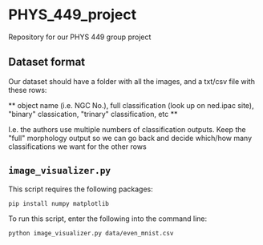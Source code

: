 # PHYS_449_project

Repository for our PHYS 449 group project

## Dataset format

Our dataset should have a folder with all the images, and a txt/csv file with these rows:

** object name (i.e. NGC No.), full classification (look up on ned.ipac site), "binary" classication, "trinary" classification, etc ** 

I.e. the authors use multiple numbers of classification outputs. Keep the "full" morphology output so we can go back and decide which/how many classifications we want for the other rows

## `image_visualizer.py`

This script requires the following packages:

```{cmd}
pip install numpy matplotlib 
```

To run this script, enter the following into the command line:

```{cmd}
python image_visualizer.py data/even_mnist.csv
```
